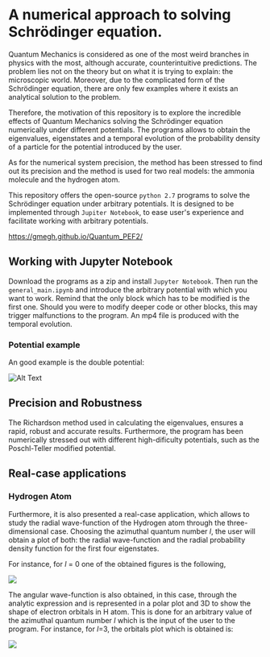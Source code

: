 # A numerical approach to solving Schrödinger equation.

Quantum Mechanics is considered as one of the most weird branches in physics with the most, although accurate, counterintuitive predictions. The problem lies not on the theory but on what it is trying to explain: the microscopic world. Moreover, due to the complicated form of the Schrödinger equation, there are only few examples where it exists an analytical solution to the problem. 

Therefore, the motivation of this repository is to explore the incredible effects of Quantum Mechanics solving the Schrödinger equation numerically under different potentials. The programs allows to obtain the eigenvalues, eigenstates and a temporal evolution of the probability density of a particle for the potential introduced by the user.

As for the numerical system precision, the method has been stressed to find out its precision and the method is used for two real models: the ammonia molecule and the hydrogen atom. 

This repository offers the open-source `python 2.7` programs to solve the Schrödinger equation under arbitrary potentials. It is designed to be implemented through `Jupiter Notebook`, to ease user's experience and facilitate working with arbitrary potentials.

https://gmegh.github.io/Quantum_PEF2/


## Working with **Jupyter Notebook**

Download the programs as a zip and install `Jupyter Notebook`. Then run the `general_main.ipynb` and introduce the arbitrary potential with which you want to work. Remind that the only block which has to be modified is the first one. Should you were to modify deeper code or other blocks, this may trigger malfunctions to the program. An mp4 file is produced with the temporal evolution. 

### Potential example

An good example is the double potential:

![Alt Text](http://gmegh.github.io/Quantum_PEF2/images/DoubleWell.gif)


## Precision and Robustness
The Richardson method used in calculating the eigenvalues, ensures a rapid, robust and accurate results. Furthermore, the program has been numerically stressed out with different high-dificulty potentials, such as the Poschl-Teller modified potential. 

## Real-case applications
### Hydrogen Atom
Furthermore, it is also presented a real-case application, which allows to study the radial wave-function of the Hydrogen atom through the three-dimensional case. Choosing the azimuthal quantum number *l*, the user will obtain a plot of both: the radial wave-function and the radial probability density function for the first four eigenstates. 

For instance, for *l* = 0 one of the obtained figures is the following, 

![](http://gmegh.github.io/Quantum_PEF2/images/radialwf.png)


The angular wave-function is also obtained, in this case, through the analytic expression and is represented in a polar plot and 3D to show the shape of electron orbitals in H atom. This is done for an arbitrary value of the azimuthal quantum number *l* which is the input of the user to the program. For instance, for *l*=3, the orbitals plot which is obtained is:

![](http://gmegh.github.io/Quantum_PEF2/images/orbital.png)

